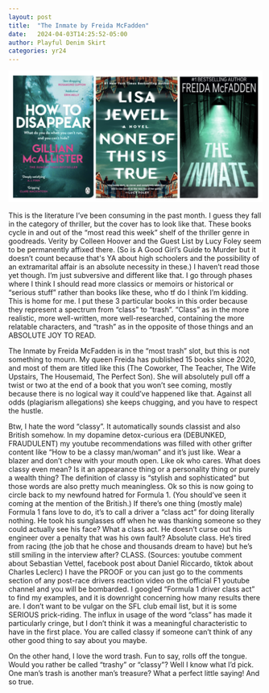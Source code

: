 ```yaml
---
layout: post
title:  "The Inmate by Freida McFadden"
date:   2024-04-03T14:25:52-05:00
author: Playful Denim Skirt
categories: yr24
---
```

![thrillers](/pics/2024-04-03-1.png "thirllers")

This is the literature I’ve been consuming in the past month. I guess they fall in the category of thriller, but the cover has to look like that. These books cycle in and out of the “most read this week” shelf of the thriller genre in goodreads. Verity by Colleen Hoover and the Guest List by Lucy Foley seem to be permanently affixed there. (So is A Good Girl’s Guide to Murder but it doesn’t count because that's YA about high schoolers and the possibility of an extramarital affair is an absolute necessity in these.) I haven’t read those yet though. I’m just subversive and different like that. I go through phases where I think I should read more classics or memoirs or historical or “serious stuff” rather than books like these, who tf do I think I’m kidding. This is home for me. I put these 3 particular books in this order because they represent a spectrum from “class” to “trash”. “Class” as in the more realistic, more well-written, more well-researched, containing the more relatable characters, and “trash” as in the opposite of those things and an ABSOLUTE JOY TO READ. 

The Inmate by Freida McFadden is in the “most trash” slot, but this is not something to mourn. My queen Freida has published 15 books since 2020, and most of them are titled like this (The Coworker, The Teacher, The Wife Upstairs, The Housemaid, The Perfect Son). She will absolutely pull off a twist or two at the end of a book that you won’t see coming, mostly because there is no logical way it could’ve happened like that. Against all odds (plagiarism allegations) she keeps chugging, and you have to respect the hustle.

Btw, I hate the word “classy”. It automatically sounds classist and also British somehow. In my dopamine detox-curious era (DEBUNKED, FRAUDULENT) my youtube recommendations was filled with other grifter content like “How to be a classy man/woman” and it’s just like. Wear a blazer and don’t chew with your mouth open. Like ok who cares. What does classy even mean? Is it an appearance thing or a personality thing or purely a wealth thing? The definition of classy is “stylish and sophisticated” but those words are also pretty much meaningless. Ok so this is now going to circle back to my newfound hatred for Formula 1. (You should’ve seen it coming at the mention of the British.) If there’s one thing (mostly male) Formula 1 fans love to do, it’s to call a driver a “class act” for doing literally nothing. He took his sunglasses off when he was thanking someone so they could actually see his face? What a class act. He doesn’t curse out his engineer over a penalty that was his own fault? Absolute class. He’s tired from racing (the job that he chose and thousands dream to have) but he’s still smiling in the interview after? CLASS. (Sources: youtube comment about Sebastian Vettel, facebook post about Daniel Riccardo, tiktok about Charles Leclerc) I have the PROOF or you can just go to the comments section of any post-race drivers reaction video on the official F1 youtube channel and you will be bombarded. I googled “Formula 1 driver class act” to find my examples, and it is downright concerning how many results there are. I don’t want to be vulgar on the SFL club email list, but it is some SERIOUS prick-riding. The influx in usage of the word “class” has made it particularly cringe, but I don’t think it was a meaningful characteristic to have in the first place. You are called classy if someone can’t think of any other good thing to say about you maybe. 

On the other hand, I love the word trash. Fun to say, rolls off the tongue. Would you rather be called “trashy” or “classy”? Well I know what I’d pick. One man’s trash is another man’s treasure? What a perfect little saying! And so true. 
